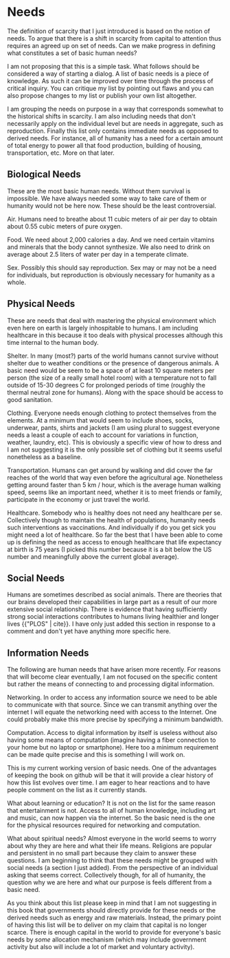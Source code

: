 # Needs

The definition of scarcity that I just introduced is based on the notion of needs. To argue that there is a shift in scarcity from capital to attention thus requires an agreed up on set of needs. Can we make progress in defining what constitutes a set of basic human needs?

I am not proposing that this is a simple task. What follows should be considered a way of starting a dialog. A list of basic needs is a piece of knowledge. As such it can be improved over time through the process of critical inquiry. You can critique my list by pointing out flaws and you can also propose changes to my list or publish your own list altogether.

I am grouping the needs on purpose in a way that corresponds somewhat to the historical shifts in scarcity. I am also including needs that don&apos;t necessarily apply on the individual level but are needs in aggregate, such as reproduction. Finally this list only contains immediate needs as opposed to derived needs. For instance, all of humanity has a need for a certain amount of total energy to power all that food production, building of housing, transportation, etc. More on that later.


## Biological Needs

These are the most basic human needs. Without them survival is impossible. We have always needed some way to take care of them or humanity would not be here now. These should be the least controversial.

Air. Humans need to breathe about 11 cubic meters of air per day to obtain about 0.55 cubic meters of pure oxygen.

Food. We need about 2,000 calories a day. And we need certain vitamins and minerals that the body cannot synthesize. We also need to drink on average about 2.5 liters of water per day in a temperate climate.

Sex. Possibly this should say reproduction. Sex may or may not be a need for individuals, but reproduction is obviously necessary for humanity as a whole.


## Physical Needs

These are needs that deal with mastering the physical environment which even here on earth is largely inhospitable to humans. I am including healthcare in this because it too deals with physical processes although this time internal to the human body.

Shelter. In many (most?) parts of the world humans cannot survive without shelter due to weather conditions or the presence of dangerous animals. A basic need would be seem to be a space of at least 10 square meters per person (the size of a really small hotel room) with a temperature not to fall outside of 15-30 degrees C for prolonged periods of time (roughly the thermal neutral zone for humans). Along with the space should be access to good sanitation.

Clothing. Everyone needs enough clothing to protect themselves from the elements. At a minimum that would seem to include shoes, socks, underwear, pants, shirts and jackets (I am using plural to suggest everyone needs a least a couple of each to account for variations in function, weather, laundry, etc). This is obviously a specific view of how to dress and I am not suggesting it is the only possible set of clothing but it seems useful nonetheless as a baseline.

Transportation. Humans can get around by walking and did cover the far reaches of the world that way even before the agricultural age. Nonetheless getting around faster than 5 km / hour, which is the average human walking speed, seems like an important need, whether it is to meet friends or family, participate in the economy or just travel the world.

Healthcare. Somebody who is healthy does not need any healthcare per se. Collectively though to maintain the health of populations, humanity needs such interventions as vaccinations. And individually if do you get sick you might need a lot of healthcare. So far the best that I have been able to come up is defining the need as access to enough healthcare that life expectancy at birth is 75 years (I picked this number because it is a bit below the US number and meaningfully above the current global average).


## Social Needs

Humans are sometimes described as social animals. There are theories that our brains developed their capabilities in large part as a result of our more extensive social relationship. There is evidence that having sufficiently strong social interactions contributes to humans living healthier and longer lives {{"PLOS" | cite}}. I have only just added this section in response to a comment and don&apos;t yet have anything more specific here.


## Information Needs

The following are human needs that have arisen more recently. For reasons that will become clear eventually, I am not focused on the specific content but rather the means of connecting to and processing digital information.

Networking. In order to access any information source we need to be able to communicate with that source. Since we can transmit anything over the internet I will equate the networking need with access to the Internet. One could probably make this more precise by specifying a minimum bandwidth.

Computation. Access to digital information by itself is useless without also having some means of computation (imagine having a fiber connection to your home but no laptop or smartphone). Here too a minimum requirement can be made quite precise and this is something I will work on. 


This is my current working version of basic needs. One of the advantages of keeping the book on github will be that it will provide a clear history of how this list evolves over time. I am eager to hear reactions and to have people comment on the list as it currently stands.

What about learning or education? It is not on the list for the same reason that entertainment is not. Access to all of human knowledge, including art and music, can now happen via the internet. So the basic need is the one for the physical resources required for networking and computation.

What about spiritual needs? Almost everyone in the world seems to worry about why they are here and what their life means. Religions are popular and persistent in no small part because they claim to answer these questions. I am beginning to think that these needs might be grouped with social needs (a section I just added). From the perspective of an individual asking that seems correct. Collectively though, for all of humanity, the question why we are here and what our purpose is feels different from a basic need.

As you think about this list please keep in mind that I am not suggesting in this book that governments should directly provide for these needs or the derived needs such as energy and raw materials. Instead, the primary point of having this list will be to deliver on my claim that capital is no longer scarce. There is enough capital in the world to provide for everyone&apos;s basic needs by *some* allocation mechanism (which may include government activity but also will include a lot of market and voluntary activity).
